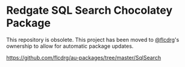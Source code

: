 # Redgate SQL Search Chocolatey Package

This repository is obsolete.  This project has been moved to [@flcdrg](https://github.com/flcdrg)'s ownership to allow for automatic package updates.

https://github.com/flcdrg/au-packages/tree/master/SqlSearch
